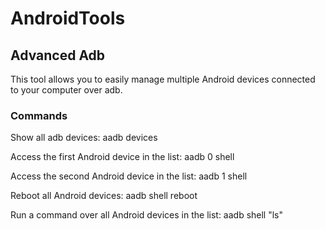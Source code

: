 # AndroidTools

## Advanced Adb

This tool allows you to easily manage multiple Android devices connected to your
computer over adb.

### Commands

Show all adb devices:
aadb devices

Access the first Android device in the list:
aadb 0 shell

Access the second Android device in the list:
aadb 1 shell

Reboot all Android devices:
aadb shell reboot

Run a command over all Android devices in the list:
aadb shell "ls"
